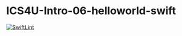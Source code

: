 # ICS4U-Intro-06-helloworld-swift

[![SwiftLint](https://github.com/ahmad-elkhawaldeh/ICS4U-Intro-06-helloworld-swift/workflows/SwiftLint/badge.svg)](https://github.com/ahmad-elkhawaldeh/ICS4U-Intro-06-helloworld-swift/actions)

